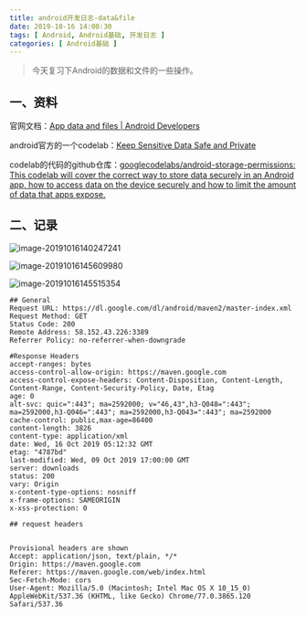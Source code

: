 ```yaml
---
title: android开发日志-data&file
date: 2019-10-16 14:00:30
tags: [ Android, Android基础, 开发日志 ]
categories: [ Android基础 ]
---
```




> 今天复习下Android的数据和文件的一些操作。

## 一、资料

官网文档：[App data and files  |  Android Developers](https://developer.android.com/guide/topics/data)

android官方的一个codelab：[Keep Sensitive Data Safe and Private](https://codelabs.developers.google.com/codelabs/android-storage-permissions/#0)

codelab的代码的github仓库：[googlecodelabs/android-storage-permissions: This codelab will cover the correct way to store data securely in an Android app, how to access data on the device securely and how to limit the amount of data that apps expose.](https://github.com/googlecodelabs/android-storage-permissions)





## 二、记录

![image-20191016140247241](https://tva1.sinaimg.cn/large/006y8mN6gy1g8007va2ctj31ik0u0dzr.jpg)



![image-20191016145609980](https://tva1.sinaimg.cn/large/006y8mN6gy1g801rd0a1rj324o0n0guq.jpg)





![image-20191016145515354](https://tva1.sinaimg.cn/large/006y8mN6gy1g801qfc6irj30st0kodj3.jpg)



```
## General
Request URL: https://dl.google.com/dl/android/maven2/master-index.xml
Request Method: GET
Status Code: 200 
Remote Address: 58.152.43.226:3389
Referrer Policy: no-referrer-when-downgrade

#Response Headers
accept-ranges: bytes
access-control-allow-origin: https://maven.google.com
access-control-expose-headers: Content-Disposition, Content-Length, Content-Range, Content-Security-Policy, Date, Etag
age: 0
alt-svc: quic=":443"; ma=2592000; v="46,43",h3-Q048=":443"; ma=2592000,h3-Q046=":443"; ma=2592000,h3-Q043=":443"; ma=2592000
cache-control: public,max-age=86400
content-length: 3826
content-type: application/xml
date: Wed, 16 Oct 2019 05:12:32 GMT
etag: "4787bd"
last-modified: Wed, 09 Oct 2019 17:00:00 GMT
server: downloads
status: 200
vary: Origin
x-content-type-options: nosniff
x-frame-options: SAMEORIGIN
x-xss-protection: 0

## request headers


Provisional headers are shown
Accept: application/json, text/plain, */*
Origin: https://maven.google.com
Referer: https://maven.google.com/web/index.html
Sec-Fetch-Mode: cors
User-Agent: Mozilla/5.0 (Macintosh; Intel Mac OS X 10_15_0) AppleWebKit/537.36 (KHTML, like Gecko) Chrome/77.0.3865.120 Safari/537.36
```

